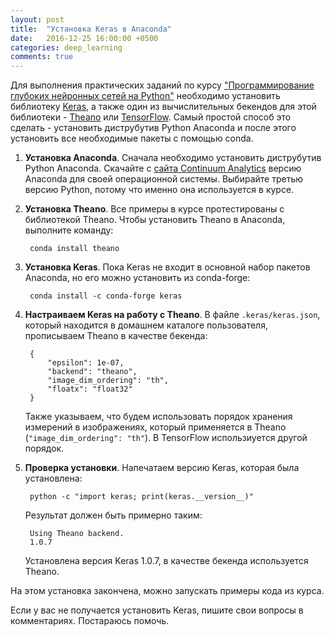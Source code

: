 ```yaml
---
layout: post
title:  "Установка Keras в Anaconda"
date:   2016-12-25 16:00:00 +0500
categories: deep_learning
comments: true
---
```

Для выполнения практических заданий по курсу ["Программирование глубоких нейронных сетей на Python"](http://www.asozykin.ru/courses/nnpython) необходимо установить библиотеку [Keras](https://keras.io/), а также один из вычислительных бекендов для этой библиотеки - [Theano](http://deeplearning.net/software/theano/) или [TensorFlow](https://www.tensorflow.org/). Самый простой способ это сделать - установить диструбутив Python Anaconda и после этого установить все необходимые пакеты с помощью conda. 

<!--more-->

1. **Установка Anaconda**. Сначала необходимо установить диструбутив Python Anaconda. Скачайте с [сайта Continuum Analytics](https://www.continuum.io/downloads) версию Anaconda для своей операционной системы. Выбирайте третью версию Python, потому что именно она используется в курсе.

2. **Установка Theano**. Все примеры в курсе протестированы с библиотекой Theano. Чтобы установить Theano в Anaconda, выполните команду:
    
        conda install theano
  
3. **Установка Keras**. Пока Keras не входит в основной набор пакетов Anaconda, но его можно установить из conda-forge:
  
        conda install -c conda-forge keras

4. **Настраиваем Keras на работу с Theano**. В файле `.keras/keras.json`, который находится в домашнем каталоге пользователя, прописываем Theano в качестве бекенда:

        {
            "epsilon": 1e-07,
            "backend": "theano",
            "image_dim_ordering": "th",
            "floatx": "float32"
        }
  
    Также указываем, что будем использовать порядок хранения измерений в изображениях, который применяется в Theano (`"image_dim_ordering": "th"`). В TensorFlow использиуется другой порядок.

5. **Проверка установки**. Напечатаем версию Keras, которая была установлена:

        python -c "import keras; print(keras.__version__)"
    
    Результат должен быть примерно таким:
    
        Using Theano backend.
        1.0.7
    
    Установлена версия Keras 1.0.7, в качестве бекенда используется Theano.
    
 На этом установка закончена, можно запускать примеры кода из курса.
 
 Если у вас не получается установить Keras, пишите свои вопросы в комментариях. Постараюсь помочь.
     

